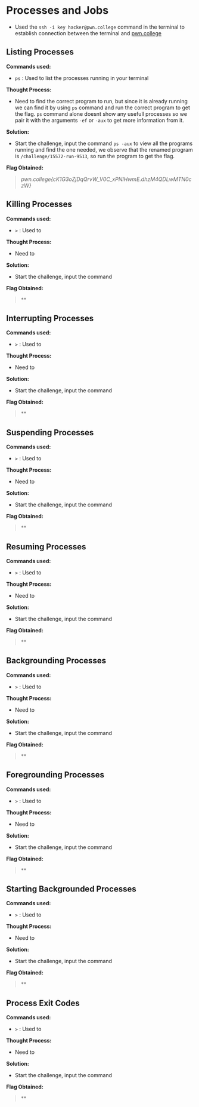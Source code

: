 # Processes and Jobs
- Used the `ssh -i key hacker@pwn.college` command in the terminal to establish connection between the terminal and [pwn.college](https://pwn.college/)

## Listing Processes
**Commands used:**
- `ps`  : Used to list the processes running in your terminal   

**Thought Process:**
- Need to find the correct program to run, but since it is already running we can find it by using `ps` command and run the correct program to get the flag. `ps` command alone doesnt show any usefull processes so we pair it with the arguments `-ef` or `-aux` to get more information from it.

**Solution:**
- Start the challenge, input the command `ps -aux` to view all the programs running and find the one needed, we observe that the renamed program is `/challenge/15572-run-9513`, so run the program to get the flag.

**Flag Obtained:**
> *pwn.college{cK1G3oZjDqQrvW_V0C_xPNIHwmE.dhzM4QDLwMTN0czW}*

## Killing Processes
**Commands used:**
- `>`  : Used to   

**Thought Process:**
- Need to

**Solution:**
- Start the challenge, input the command

**Flag Obtained:**
> **

## Interrupting Processes
**Commands used:**
- `>`  : Used to   

**Thought Process:**
- Need to

**Solution:**
- Start the challenge, input the command

**Flag Obtained:**
> **

## Suspending Processes
**Commands used:**
- `>`  : Used to   

**Thought Process:**
- Need to

**Solution:**
- Start the challenge, input the command

**Flag Obtained:**
> **

## Resuming Processes
**Commands used:**
- `>`  : Used to   

**Thought Process:**
- Need to

**Solution:**
- Start the challenge, input the command

**Flag Obtained:**
> **

## Backgrounding Processes
**Commands used:**
- `>`  : Used to   

**Thought Process:**
- Need to

**Solution:**
- Start the challenge, input the command

**Flag Obtained:**
> **

## Foregrounding Processes
**Commands used:**
- `>`  : Used to   

**Thought Process:**
- Need to

**Solution:**
- Start the challenge, input the command

**Flag Obtained:**
> **

## Starting Backgrounded Processes
**Commands used:**
- `>`  : Used to   

**Thought Process:**
- Need to

**Solution:**
- Start the challenge, input the command

**Flag Obtained:**
> **

## Process Exit Codes
**Commands used:**
- `>`  : Used to   

**Thought Process:**
- Need to

**Solution:**
- Start the challenge, input the command

**Flag Obtained:**
> **
